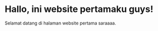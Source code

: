 <html lang="id">
<head>
    <meta charset="UTF-8">
    <meta name="viewport" content="width=device-width, initial-scale=1.0">

</head>
<body>
    <h1>Hallo, ini website pertamaku guys!</h1>
    <p>Selamat datang di halaman website pertama saraaaa.</p>
</body>
</html>
